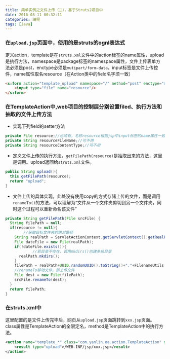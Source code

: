 ```yaml
---
title: 简单实例之文件上传（二），基于Struts2项目中   
date: 2016-08-11 00:32:11   
categories: 编程  
tags: [Java]  
---
```


### 在`upload.jsp`页面中，使用的是struts的ognl表达式  
定义action，template是在`struts.xml`文件中的action标签的name属性，upload是执行方法，namespace是package标签的namespace属性，文件上传表单方法必须是post，enctype必须是`mutipart/form-data`。input标签是文件上传控件，name属性取名resource（在Action类中的field名字须一致）  
``` html  
<s:form action="template_upload" namespace="/" method="post" enctype="multipart/form-data">
	<input type="file" name="resource"/>
</s:form>   
```

### 在TemplateAction中,web项目的控制层分别设置filed、执行方法和抽取的文件上传方法   
* 实现下列field的setter方法   

``` java
private File resource;//必须有，名称resource根据jsp中input标签的name属性一致
private String resourceFileName;//可不用
private String resourceContentType;//可不用  
```

* 定义文件上传的执行方法，`getFilePath(resource)`是抽取出来的方法，这里是调用。upload返回给`struts.xml`文件。

``` java
public String upload(){
  this.getFilePath(resource);
  return "upload";
}
```

* 文件上传的具体实现，此处没有使用copy的方式存储上传的文件，而是调用`renameTo()`的方法，可以理解为“文件从一个文件夹剪切到另一个文件夹，同时这个过程可以重新命名该文件”

``` java
private String getFilePath(File srcFile) {
  String filePath = null;
  if(resource != null){
		//获取目标文件夹的绝对路径
    String realPath = ServletActionContext.getServletContext().getRealPath("/upload");
    File dateFile = new File(realPath);
    if(!dateFile.exists()){
			//若目录不存在，调用mkdirs()创建多级目录
      realPath.mkdirs();
    }
    filePath = realPath+UUID.randomUUID().toString()+"."+FilenameUtils.getExtension(srcFile.getName());
    //renameTo移动文件，即上传文件
    File dest = new File(filePath);
    srcFile.renameTo(dest);
  }
  return filePath;
}
```

### 在struts.xml中
这里配置的是文件上传完毕后，网页从`upload.jsp`页面跳转到`xxx.jsp`页面。class属性是TemplateAction的全限定名，method是TemplateAction中的执行方法。

``` xml
<action name="template_*" class="com.yanlin.oa.action.TemplateAction" method="upload">
	<result type="upload">/WEB-INF/jsp/xxx.jsp</result>
</action>
```
